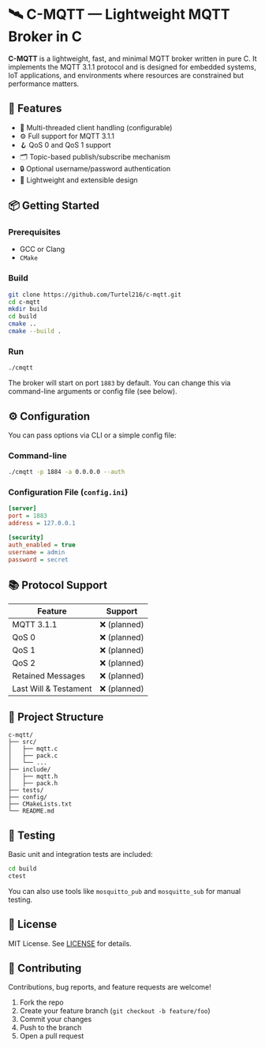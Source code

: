 # 🛰️ C-MQTT — Lightweight MQTT Broker in C

**C-MQTT** is a lightweight, fast, and minimal MQTT broker written in pure C. It implements the MQTT 3.1.1 protocol and is designed for embedded systems, IoT applications, and environments where resources are constrained but performance matters.

## 🚀 Features

- 🧵 Multi-threaded client handling (configurable)
- ⚙️ Full support for MQTT 3.1.1
- 🪝 QoS 0 and QoS 1 support
- 🗂️ Topic-based publish/subscribe mechanism
- 🔒 Optional username/password authentication
- 🧪 Lightweight and extensible design
<!-- 🖥️ Built-in CLI for debugging and monitoring
-->

## 📦 Getting Started

### Prerequisites

- GCC or Clang
- `CMake`

### Build

```bash
git clone https://github.com/Turtel216/c-mqtt.git
cd c-mqtt
mkdir build
cd build
cmake ..
cmake --build .
```

### Run

```bash
./cmqtt
```

The broker will start on port `1883` by default. You can change this via command-line arguments or config file (see below).

## ⚙️ Configuration

You can pass options via CLI or a simple config file:

### Command-line

```bash
./cmqtt -p 1884 -a 0.0.0.0 --auth
```

### Configuration File (`config.ini`)

```ini
[server]
port = 1883
address = 127.0.0.1

[security]
auth_enabled = true
username = admin
password = secret
```

## 📚 Protocol Support

| Feature              | Support     |
|----------------------|-------------|
| MQTT 3.1.1            | ❌ (planned) |
| QoS 0                 | ❌ (planned) |
| QoS 1                 | ❌ (planned) |
| QoS 2                 | ❌ (planned) |
| Retained Messages     | ❌ (planned) |
| Last Will & Testament | ❌ (planned) |

## 🔧 Project Structure

```
c-mqtt/
├── src/
│   ├── mqtt.c
│   ├── pack.c
│   └── ...
├── include/
│   ├── mqtt.h
│   ├── pack.h
├── tests/
├── config/
├── CMakeLists.txt
└── README.md
```

## 🧪 Testing

Basic unit and integration tests are included:

```bash
cd build
ctest
```

You can also use tools like `mosquitto_pub` and `mosquitto_sub` for manual testing.

## 📜 License

MIT License. See [LICENSE](LICENSE) for details.

## 🙌 Contributing

Contributions, bug reports, and feature requests are welcome!

1. Fork the repo
2. Create your feature branch (`git checkout -b feature/foo`)
3. Commit your changes
4. Push to the branch
5. Open a pull request

